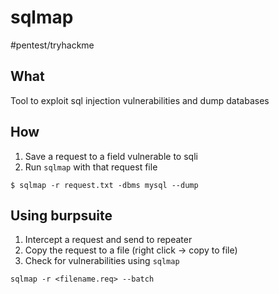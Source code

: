 # sqlmap
#pentest/tryhackme

## What
Tool to exploit sql injection vulnerabilities and dump databases

## How
1. Save a request to a field vulnerable to sqli
2. Run `sqlmap` with that request file

```shell
$ sqlmap -r request.txt -dbms mysql --dump
```


## Using burpsuite
1. Intercept a request and send to repeater
2. Copy the request to a file (right click -> copy to file)
3. Check for vulnerabilities using `sqlmap`

```shell
sqlmap -r <filename.req> --batch 
```